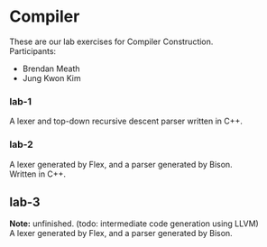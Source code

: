 # Compiler
These are our lab exercises for Compiler Construction.  
Participants:  
* Brendan Meath
* Jung Kwon Kim

### lab-1
A lexer and top-down recursive descent parser written in C++.  

### lab-2
A lexer generated by Flex, and a parser generated by Bison.  
Written in C++.  

## lab-3
**Note:** unfinished. (todo: intermediate code generation using LLVM)  
A lexer generated by Flex, and a parser generated by Bison.  

